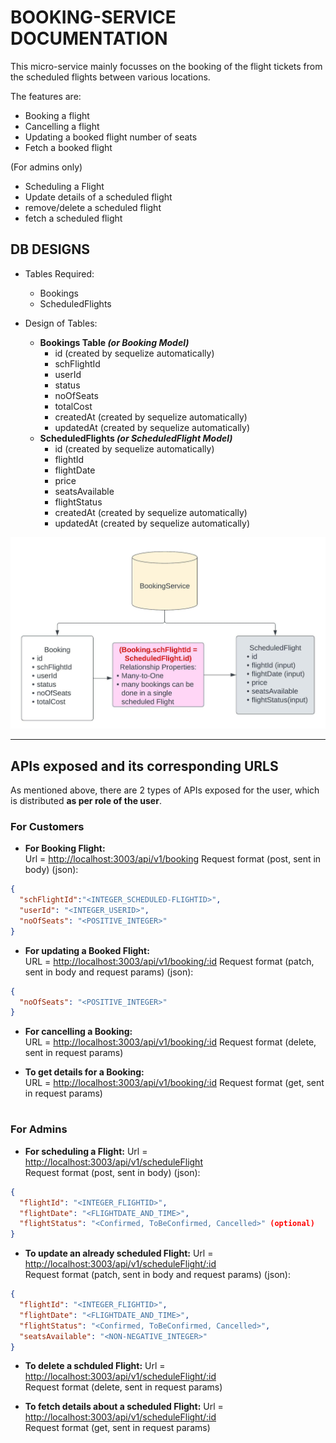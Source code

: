 # BOOKING-SERVICE DOCUMENTATION

This micro-service mainly focusses on the booking of the flight tickets from the scheduled flights between various locations.

The features are:

- Booking a flight
- Cancelling a flight
- Updating a booked flight number of seats
- Fetch a booked flight

(For admins only)

- Scheduling a Flight
- Update details of a scheduled flight
- remove/delete a scheduled flight
- fetch a scheduled flight

## DB DESIGNS

- Tables Required:
  - Bookings
  - ScheduledFlights

- Design of Tables:
  - **Bookings Table _(or Booking Model)_**
    - id (created by sequelize automatically)
    - schFlightId
    - userId
    - status
    - noOfSeats
    - totalCost
    - createdAt (created by sequelize automatically)
    - updatedAt (created by sequelize automatically)
  - **ScheduledFlights _(or ScheduledFlight Model)_**
    - id (created by sequelize automatically)
    - flightId
    - flightDate
    - price
    - seatsAvailable
    - flightStatus
    - createdAt (created by sequelize automatically)
    - updatedAt (created by sequelize automatically)

![DB Design image](/docImages/DB_Designs.jpeg)

---

## APIs exposed and its corresponding URLS

As mentioned above, there are 2 types of APIs exposed for the user, which is distributed **as per role of the user**.

### For Customers

- **For Booking Flight:**  
Url = <http://localhost:3003/api/v1/booking>
Request format (post, sent in body) (json):

```json
{
  "schFlightId":"<INTEGER_SCHEDULED-FLIGHTID>",
  "userId": "<INTEGER_USERID>",
  "noOfSeats": "<POSITIVE_INTEGER>"
}
```

- **For updating a Booked Flight:**  
URL = <http://localhost:3003/api/v1/booking/:id>
Request format (patch, sent in body and request params) (json):

```json
{
  "noOfSeats": "<POSITIVE_INTEGER>"
}
```

- **For cancelling a Booking:**  
URL = <http://localhost:3003/api/v1/booking/:id>
Request format (delete, sent in request params)

- **To get details for a Booking:**  
URL = <http://localhost:3003/api/v1/booking/:id>
Request format (get, sent in request params)

#

### For Admins

- **For scheduling a Flight:**
Url = <http://localhost:3003/api/v1/scheduleFlight>  
Request format (post, sent in body) (json):

```json
{
  "flightId": "<INTEGER_FLIGHTID>",
  "flightDate": "<FLIGHTDATE_AND_TIME>",
  "flightStatus": "<Confirmed, ToBeConfirmed, Cancelled>" (optional)
}
```

- **To update an already scheduled Flight:**
Url = <http://localhost:3003/api/v1/scheduleFlight/:id>  
Request format (patch, sent in body and request params) (json):

```json
{
  "flightId": "<INTEGER_FLIGHTID>",
  "flightDate": "<FLIGHTDATE_AND_TIME>",
  "flightStatus": "<Confirmed, ToBeConfirmed, Cancelled>",
  "seatsAvailable": "<NON-NEGATIVE_INTEGER>"
}
```

- **To delete a schduled Flight:**
Url = <http://localhost:3003/api/v1/scheduleFlight/:id>  
Request format (delete, sent in request params)

- **To fetch details about a scheduled Flight:**
Url = <http://localhost:3003/api/v1/scheduleFlight/:id>  
Request format (get, sent in request params)
